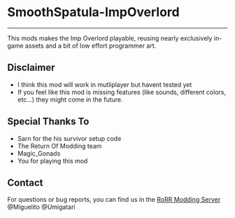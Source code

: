 # SmoothSpatula-ImpOverlord
---
This mods makes the Imp Overlord playable, reusing nearly exclusively in-game assets and a bit of low effort programmer art.

## Disclaimer

* I think this mod will work in mutliplayer but havent tested yet
* If you feel like this mod is missing features (like sounds, different colors, etc...) they might come in the future.

## Special Thanks To
* Sarn for the his survivor setup code
* The Return Of Modding team
* Magic_Gonads
* You for playing this mod

## Contact
For questions or bug reports, you can find us in the [RoRR Modding Server](https://discord.gg/VjS57cszMq) @Miguelito @Umigatari
